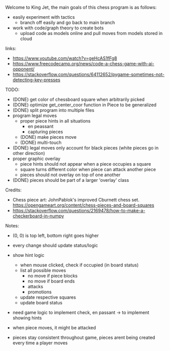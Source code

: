 Welcome to King Jet, the main goals of this chess program is as follows:
- easily experiment with tactics
    - branch off easily and go back to main branch
- work with code/graph theory to create bots
    - upload code as models online and pull moves from models stored in cloud

links:
- https://www.youtube.com/watch?v=geHcAS1fFg8
- https://www.freecodecamp.org/news/code-a-chess-game-with-ai-opponent/
- https://stackoverflow.com/questions/64112652/pygame-sometimes-not-detecting-key-presses

TODO:
- (DONE) get color of chessboard square when arbitrarily picked
- (DONE) optimize get_center_coor function in Piece to be generalized
- (DONE) split program into multiple files
- program legal moves
    - proper piece hints in all situations
        - en peassant
        - capturing pieces
    - (DONE) make pieces move
    - (DONE) multi-touch
- (DONE) legal moves only account for black pieces (white pieces go in other direction)
- proper graphic overlay
    - piece hints should not appear when a piece occupies a square
    - square turns different color when piece can attack another piece
    - pieces should not overlay on top of one another
- (DONE) pieces should be part of a larger 'overlay' class

Credits:
- Chess piece art: JohnPablok's improved Cburnett chess set. https://opengameart.org/content/chess-pieces-and-board-squares
- https://stackoverflow.com/questions/2169478/how-to-make-a-checkerboard-in-numpy

Notes:
- (0, 0) is top left, bottom right goes higher
- every change should update status/logic

- show hint logic
    - when mouse clicked, check if occupied (in board status)
    - list all possible moves
        - no move if piece blocks
        - no move if board ends
        - attacks
        - promotions
    - update respective squares
    - update board status
- need game logic to implement check, en passant -> to implement showing hints
- when piece moves, it might be attacked

- pieces stay consistent throughout game, pieces arent being created every time a player moves
